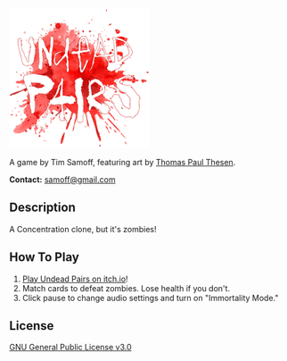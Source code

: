 
<img src="https://github.com/timsamoff/UndeadPairs/blob/main/Production/up_icon_sm.png?raw=true" width="250px" alt="Undead Pairs">

A game by Tim Samoff, featuring art by [Thomas Paul Thesen](https://www.thomasthesen.art/).

**Contact:** samoff@gmail.com

## Description

A Concentration clone, but it's zombies!

## How To Play

1. [Play Undead Pairs on itch.io](https://timsamoff.itch.io/up)!
2. Match cards to defeat zombies. Lose health if you don't.
3. Click pause to change audio settings and turn on "Immortality Mode."

## License
[GNU General Public License v3.0](https://www.gnu.org/licenses/gpl-3.0.en.html)
